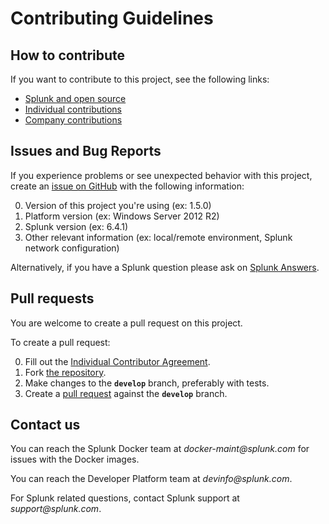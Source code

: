 # Contributing Guidelines

## How to contribute

If you want to contribute to this project, see the following links:

* [Splunk and open source][contributions]
* [Individual contributions][indivcontrib]
* [Company contributions][companycontrib]

## Issues and Bug Reports

If you experience problems or see unexpected behavior with this project, create an [issue on GitHub][issues] with the following information:

0. Version of this project you're using (ex: 1.5.0)
0. Platform version (ex: Windows Server 2012 R2)
0. Splunk version (ex: 6.4.1)
0. Other relevant information (ex: local/remote environment, Splunk network configuration)

Alternatively, if you have a Splunk question please ask on [Splunk Answers][answers].

## Pull requests

You are welcome to create a pull request on this project.

To create a pull request:

0. Fill out the [Individual Contributor Agreement][indivcontrib].
0. Fork [the repository][repo].
0. Make changes to the **`develop`** branch, preferably with tests.
0. Create a [pull request][pulls] against the **`develop`** branch.

## Contact us

You can reach the Splunk Docker team at _docker-maint@splunk.com_ for issues with the Docker images.

You can reach the Developer Platform team at _devinfo@splunk.com_.

For Splunk related questions, contact Splunk support at _support@splunk.com_.

[contributions]:            http://dev.splunk.com/view/opensource/SP-CAAAEDM
[indivcontrib]:             http://dev.splunk.com/goto/individualcontributions
[companycontrib]:           http://dev.splunk.com/view/companycontributions/SP-CAAAEDR
[answers]:                  http://answers.splunk.com/
[repo]:                     https://github.com/splunk/docker-itmonitoring
[issues]:                   https://github.com/splunk/docker-itmonitoring/issues
[pulls]:                    https://github.com/splunk/docker-itmonitoring/pulls
